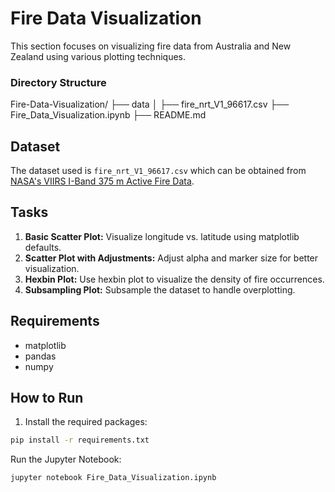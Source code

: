 
# Fire Data Visualization

This section focuses on visualizing fire data from Australia and New Zealand using various plotting techniques.


### Directory Structure

Fire-Data-Visualization/
├── data
│ ├── fire_nrt_V1_96617.csv
├── Fire_Data_Visualization.ipynb
├── README.md



## Dataset

The dataset used is `fire_nrt_V1_96617.csv` which can be obtained from [NASA's VIIRS I-Band 375 m Active Fire Data](https://www.earthdata.nasa.gov/learn/find-data/near-real-time/firms/viirs-i-band-375-m-active-fire-data).

## Tasks

1. **Basic Scatter Plot:** Visualize longitude vs. latitude using matplotlib defaults.
2. **Scatter Plot with Adjustments:** Adjust alpha and marker size for better visualization.
3. **Hexbin Plot:** Use hexbin plot to visualize the density of fire occurrences.
4. **Subsampling Plot:** Subsample the dataset to handle overplotting.

## Requirements

- matplotlib
- pandas
- numpy

## How to Run

1. Install the required packages:
```bash
pip install -r requirements.txt
```
Run the Jupyter Notebook:
```bash
jupyter notebook Fire_Data_Visualization.ipynb
```